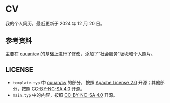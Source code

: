 # CV

我的个人简历，最近更新于 2024 年 12 月 20 日。

## 参考资料

主要在 [ouuan/cv](https://github.com/ouuan/cv) 的基础上进行了修改，添加了“社会服务”版块和个人照片。

## LICENSE

- `template.typ` 中 [ouuan/cv](https://github.com/ouuan/cv) 的部分，按照 [Apache License 2.0](https://www.apache.org/licenses/LICENSE-2.0.txt) 开源；其他部分，按照 [CC-BY-NC-SA 4.0](https://creativecommons.org/licenses/by-nc-sa/4.0/legalcode.txt) 开源。
- `main.typ` 中的内容，按照 [CC-BY-NC-SA 4.0](https://creativecommons.org/licenses/by-nc-sa/4.0/legalcode.txt) 开源。
